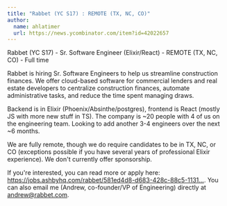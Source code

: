 ```yaml
---
title: "Rabbet (YC S17) : REMOTE (TX, NC, CO)"
author:
  name: ahlatimer
  url: https://news.ycombinator.com/item?id=42022657
---
```

Rabbet (YC S17) - Sr. Software Engineer (Elixir&#x2F;React) - REMOTE (TX, NC, CO) - Full time

Rabbet is hiring Sr. Software Engineers to help us streamline construction finances. We offer cloud-based software for commercial lenders and real estate developers to centralize construction finances, automate administrative tasks, and reduce the time spent managing draws.

Backend is in Elixir (Phoenix&#x2F;Absinthe&#x2F;postgres), frontend is React (mostly JS with more new stuff in TS). The company is ~20 people with 4 of us on the engineering team. Looking to add another 3-4 engineers over the next ~6 months.

We are fully remote, though we do require candidates to be in TX, NC, or CO (exceptions possible if you have several years of professional Elixir experience). We don&#x27;t currently offer sponsorship.

If you&#x27;re interested, you can read more or apply here: <a href="https:&#x2F;&#x2F;jobs.ashbyhq.com&#x2F;rabbet&#x2F;581ed4d8-d683-428c-88c5-11318da03a8e?utm_source=hn-jobs">https:&#x2F;&#x2F;jobs.ashbyhq.com&#x2F;rabbet&#x2F;581ed4d8-d683-428c-88c5-1131...</a>. You can also email me (Andrew, co-founder&#x2F;VP of Engineering) directly 
at andrew@rabbet.com.
<JobApplication />
